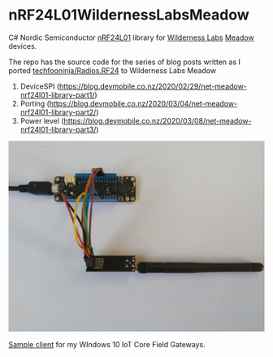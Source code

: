 # nRF24L01WildernessLabsMeadow
C# Nordic Semiconductor [nRF24L01](https://www.nordicsemi.com/Products/Low-power-short-range-wireless/nRF24-series) library for
[Wilderness Labs](https://www.wildernesslabs.co) [Meadow](https://www.wildernesslabs.co/meadow) devices.

The repo has the source code for the series of blog posts written as I ported [techfooninja/Radios.RF24](https://github.com/techfooninja/Radios.RF24) to Wilderness Labs Meadow

01. DeviceSPI (https://blog.devmobile.co.nz/2020/02/29/net-meadow-nrf24l01-library-part1/)
02. Porting (https://blog.devmobile.co.nz/2020/03/04/net-meadow-nrf24l01-library-part2/)
03. Power level (https://blog.devmobile.co.nz/2020/03/08/net-meadow-nrf24l01-library-part3/)

![Meadow PoC testrig](MeadownRF24L01Testrig.jpg)

[Sample client](https://blog.devmobile.co.nz/2020/03/06/wilderness-labs-nrf24l01-wireless-field-gateway-meadow-client/) for my WIndows 10 IoT Core Field Gateways.
